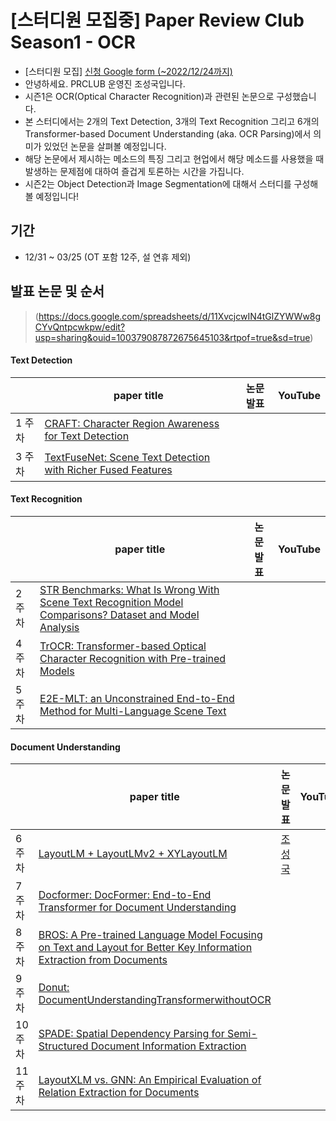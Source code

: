 # [스터디원 모집중] Paper Review Club Season1 - OCR

- [스터디원 모집] [신청 Google form (~2022/12/24까지)](https://docs.google.com/forms/d/e/1FAIpQLSdSS57Ig14VL-n1wvOLPma0U5XC2Oo0fAxcEEcoTTvCVDRqDg/viewform?usp=pp_url)
- 안녕하세요. PRCLUB 운영진 조성국입니다.
- 시즌1은 OCR(Optical Character Recognition)과 관련된 논문으로 구성했습니다.
- 본 스터디에서는 2개의 Text Detection, 3개의 Text Recognition 그리고 6개의 Transformer-based Document Understanding (aka. OCR Parsing)에서 의미가 있었던 논문을 살펴볼 예정입니다.
- 해당 논문에서 제시하는 메소드의 특징 그리고 현업에서 해당 메소드를 사용했을 때 발생하는 문제점에 대하여 즐겁게 토론하는 시간을 가집니다.
- 시즌2는 Object Detection과 Image Segmentation에 대해서 스터디를 구성해볼 예정입니다!

## 기간
- 12/31 ~ 03/25 (OT 포함 12주, 설 연휴 제외)

## 발표 논문 및 순서
> (https://docs.google.com/spreadsheets/d/11XvcjcwIN4tGlZYWWw8gCYvQntpcwkpw/edit?usp=sharing&ouid=100379087872675645103&rtpof=true&sd=true)

#### Text Detection
| | paper title | 논문 발표 | YouTube
-- | -- | -- | --
1 주차 | [CRAFT: Character Region Awareness for Text Detection](https://arxiv.org/abs/1904.01941) | | 
3 주차 | [TextFuseNet: Scene Text Detection with Richer Fused Features](https://www.ijcai.org/Proceedings/2020/0072.pdf) | | 

#### Text Recognition
| | paper title | 논문 발표 | YouTube
-- | -- | -- | --
2 주차 | [STR Benchmarks: What Is Wrong With Scene Text Recognition Model Comparisons? Dataset and Model Analysis](https://arxiv.org/abs/1904.01906) | | 
4 주차 | [TrOCR: Transformer-based Optical Character Recognition with Pre-trained Models](https://arxiv.org/pdf/2109.10282.pdf) | | 
5 주차 | [E2E-MLT: an Unconstrained End-to-End Method for Multi-Language Scene Text](https://arxiv.org/ftp/arxiv/papers/1801/1801.09919.pdf) | | 

#### Document Understanding
| | paper title | 논문 발표 | YouTube
-- | -- | -- | --
6 주차 | [LayoutLM + LayoutLMv2 + XYLayoutLM](https://arxiv.org/abs/1912.13318) | [조성국](https://github.com/seongkukcho) | 
7 주차 | [Docformer: DocFormer: End-to-End Transformer for Document Understanding](https://arxiv.org/abs/2106.11539) | | 
8 주차 | [BROS: A Pre-trained Language Model Focusing on Text and Layout for Better Key Information Extraction from Documents](https://arxiv.org/abs/2108.04539) | | 
9 주차 | [Donut: DocumentUnderstandingTransformerwithoutOCR](https://arxiv.org/pdf/2111.15664v1.pdf) | | 
10 주차 | [SPADE: Spatial Dependency Parsing for Semi-Structured Document Information Extraction](https://arxiv.org/abs/2005.00642) | | 
11 주차 | [LayoutXLM vs. GNN: An Empirical Evaluation of Relation Extraction for Documents](https://arxiv.org/pdf/2206.10304v1.pdf) | | 
